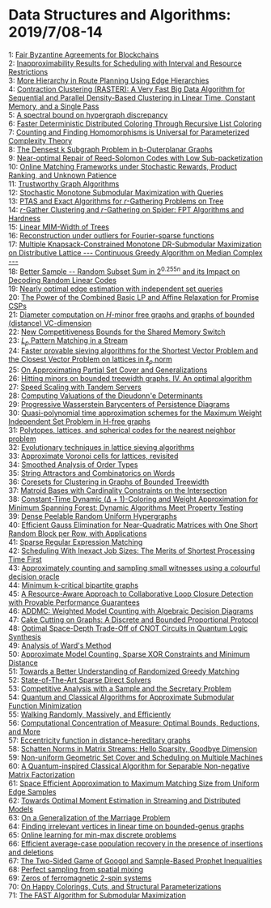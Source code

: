 # Data Structures and Algorithms: 2019/7/08-14  
1: [Fair Byzantine Agreements for Blockchains](https://doi.org/10.48550/arXiv.1907.03437)  
2: [Inapproximability Results for Scheduling with Interval and Resource  Restrictions](https://doi.org/10.48550/arXiv.1907.03526)  
3: [More Hierarchy in Route Planning Using Edge Hierarchies](https://doi.org/10.48550/arXiv.1907.03535)  
4: [Contraction Clustering (RASTER): A Very Fast Big Data Algorithm for  Sequential and Parallel Density-Based Clustering in Linear Time, Constant  Memory, and a Single Pass](https://doi.org/10.48550/arXiv.1907.03620)  
5: [A spectral bound on hypergraph discrepancy](https://doi.org/10.48550/arXiv.1907.04117)  
6: [Faster Deterministic Distributed Coloring Through Recursive List  Coloring](https://doi.org/10.48550/arXiv.1907.03797)  
7: [Counting and Finding Homomorphisms is Universal for Parameterized  Complexity Theory](https://doi.org/10.48550/arXiv.1907.03850)  
8: [The Densest k Subgraph Problem in b-Outerplanar Graphs](https://doi.org/10.48550/arXiv.1907.03863)  
9: [Near-optimal Repair of Reed-Solomon Codes with Low Sub-packetization](https://doi.org/10.48550/arXiv.1907.03931)  
10: [Online Matching Frameworks under Stochastic Rewards, Product Ranking,  and Unknown Patience](https://doi.org/10.48550/arXiv.1907.03963)  
11: [Trustworthy Graph Algorithms](https://doi.org/10.48550/arXiv.1907.04065)  
12: [Stochastic Monotone Submodular Maximization with Queries](https://doi.org/10.48550/arXiv.1907.04083)  
13: [PTAS and Exact Algorithms for $r$-Gathering Problems on Tree](https://doi.org/10.48550/arXiv.1907.04087)  
14: [$r$-Gather Clustering and $r$-Gathering on Spider: FPT Algorithms and  Hardness](https://doi.org/10.48550/arXiv.1907.04088)  
15: [Linear MIM-Width of Trees](https://doi.org/10.48550/arXiv.1907.04132)  
16: [Reconstruction under outliers for Fourier-sparse functions](https://doi.org/10.48550/arXiv.1907.04274)  
17: [Multiple Knapsack-Constrained Monotone DR-Submodular Maximization on  Distributive Lattice --- Continuous Greedy Algorithm on Median Complex ---](https://doi.org/10.48550/arXiv.1907.04279)  
18: [Better Sample -- Random Subset Sum in $2^{0.255n}$ and its Impact on  Decoding Random Linear Codes](https://doi.org/10.48550/arXiv.1907.04295)  
19: [Nearly optimal edge estimation with independent set queries](https://doi.org/10.48550/arXiv.1907.04381)  
20: [The Power of the Combined Basic LP and Affine Relaxation for Promise  CSPs](https://doi.org/10.48550/arXiv.1907.04383)  
21: [Diameter computation on $H$-minor free graphs and graphs of bounded  (distance) VC-dimension](https://doi.org/10.48550/arXiv.1907.04385)  
22: [New Competitiveness Bounds for the Shared Memory Switch](https://doi.org/10.48550/arXiv.1907.04399)  
23: [$L_p$ Pattern Matching in a Stream](https://doi.org/10.48550/arXiv.1907.04405)  
24: [Faster provable sieving algorithms for the Shortest Vector Problem and  the Closest Vector Problem on lattices in $\ell_p$ norm](https://doi.org/10.48550/arXiv.1907.04406)  
25: [On Approximating Partial Set Cover and Generalizations](https://doi.org/10.48550/arXiv.1907.04413)  
26: [Hitting minors on bounded treewidth graphs. IV. An optimal algorithm](https://doi.org/10.48550/arXiv.1907.04442)  
27: [Speed Scaling with Tandem Servers](https://doi.org/10.48550/arXiv.1907.04498)  
28: [Computing Valuations of the Dieudonn\'e Determinants](https://doi.org/10.48550/arXiv.1907.04512)  
29: [Progressive Wasserstein Barycenters of Persistence Diagrams](https://doi.org/10.48550/arXiv.1907.04565)  
30: [Quasi-polynomial time approximation schemes for the Maximum Weight  Independent Set Problem in H-free graphs](https://doi.org/10.48550/arXiv.1907.04585)  
31: [Polytopes, lattices, and spherical codes for the nearest neighbor  problem](https://doi.org/10.48550/arXiv.1907.04628)  
32: [Evolutionary techniques in lattice sieving algorithms](https://doi.org/10.48550/arXiv.1907.04629)  
33: [Approximate Voronoi cells for lattices, revisited](https://doi.org/10.48550/arXiv.1907.04630)  
34: [Smoothed Analysis of Order Types](https://doi.org/10.48550/arXiv.1907.04645)  
35: [String Attractors and Combinatorics on Words](https://doi.org/10.48550/arXiv.1907.04660)  
36: [Coresets for Clustering in Graphs of Bounded Treewidth](https://doi.org/10.48550/arXiv.1907.04733)  
37: [Matroid Bases with Cardinality Constraints on the Intersection](https://doi.org/10.48550/arXiv.1907.04741)  
38: [Constant-Time Dynamic $(\Delta+1)$-Coloring and Weight Approximation for  Minimum Spanning Forest: Dynamic Algorithms Meet Property Testing](https://doi.org/10.48550/arXiv.1907.04745)  
39: [Dense Peelable Random Uniform Hypergraphs](https://doi.org/10.48550/arXiv.1907.04749)  
40: [Efficient Gauss Elimination for Near-Quadratic Matrices with One Short  Random Block per Row, with Applications](https://doi.org/10.48550/arXiv.1907.04750)  
41: [Sparse Regular Expression Matching](https://doi.org/10.48550/arXiv.1907.04752)  
42: [Scheduling With Inexact Job Sizes: The Merits of Shortest Processing  Time First](https://doi.org/10.48550/arXiv.1907.04824)  
43: [Approximately counting and sampling small witnesses using a colourful  decision oracle](https://doi.org/10.48550/arXiv.1907.04826)  
44: [Minimum k-critical bipartite graphs](https://doi.org/10.48550/arXiv.1907.04844)  
45: [A Resource-Aware Approach to Collaborative Loop Closure Detection with  Provable Performance Guarantees](https://doi.org/10.48550/arXiv.1907.04904)  
46: [ADDMC: Weighted Model Counting with Algebraic Decision Diagrams](https://doi.org/10.48550/arXiv.1907.05000)  
47: [Cake Cutting on Graphs: A Discrete and Bounded Proportional Protocol](https://doi.org/10.48550/arXiv.1907.05083)  
48: [Optimal Space-Depth Trade-Off of CNOT Circuits in Quantum Logic  Synthesis](https://doi.org/10.48550/arXiv.1907.05087)  
49: [Analysis of Ward's Method](https://doi.org/10.48550/arXiv.1907.05094)  
50: [Approximate Model Counting, Sparse XOR Constraints and Minimum Distance](https://doi.org/10.48550/arXiv.1907.05121)  
51: [Towards a Better Understanding of Randomized Greedy Matching](https://doi.org/10.48550/arXiv.1907.05135)  
52: [State-of-The-Art Sparse Direct Solvers](https://doi.org/10.48550/arXiv.1907.05309)  
53: [Competitive Analysis with a Sample and the Secretary Problem](https://doi.org/10.48550/arXiv.1907.05350)  
54: [Quantum and Classical Algorithms for Approximate Submodular Function  Minimization](https://doi.org/10.48550/arXiv.1907.05378)  
55: [Walking Randomly, Massively, and Efficiently](https://doi.org/10.48550/arXiv.1907.05391)  
56: [Computational Concentration of Measure: Optimal Bounds, Reductions, and  More](https://doi.org/10.48550/arXiv.1907.05401)  
57: [Eccentricity function in distance-hereditary graphs](https://doi.org/10.48550/arXiv.1907.05445)  
58: [Schatten Norms in Matrix Streams: Hello Sparsity, Goodbye Dimension](https://doi.org/10.48550/arXiv.1907.05457)  
59: [Non-uniform Geometric Set Cover and Scheduling on Multiple Machines](https://doi.org/10.48550/arXiv.1907.05473)  
60: [A Quantum-inspired Classical Algorithm for Separable Non-negative Matrix  Factorization](https://doi.org/10.48550/arXiv.1907.05568)  
61: [Space Efficient Approximation to Maximum Matching Size from Uniform Edge  Samples](https://doi.org/10.48550/arXiv.1907.05725)  
62: [Towards Optimal Moment Estimation in Streaming and Distributed Models](https://doi.org/10.48550/arXiv.1907.05816)  
63: [On a Generalization of the Marriage Problem](https://doi.org/10.48550/arXiv.1907.05870)  
64: [Finding irrelevant vertices in linear time on bounded-genus graphs](https://doi.org/10.48550/arXiv.1907.05940)  
65: [Online learning for min-max discrete problems](https://doi.org/10.48550/arXiv.1907.05944)  
66: [Efficient average-case population recovery in the presence of insertions  and deletions](https://doi.org/10.48550/arXiv.1907.05964)  
67: [The Two-Sided Game of Googol and Sample-Based Prophet Inequalities](https://doi.org/10.48550/arXiv.1907.06001)  
68: [Perfect sampling from spatial mixing](https://doi.org/10.48550/arXiv.1907.06033)  
69: [Zeros of ferromagnetic 2-spin systems](https://doi.org/10.48550/arXiv.1907.06156)  
70: [On Happy Colorings, Cuts, and Structural Parameterizations](https://doi.org/10.48550/arXiv.1907.06172)  
71: [The FAST Algorithm for Submodular Maximization](https://doi.org/10.48550/arXiv.1907.06173)  